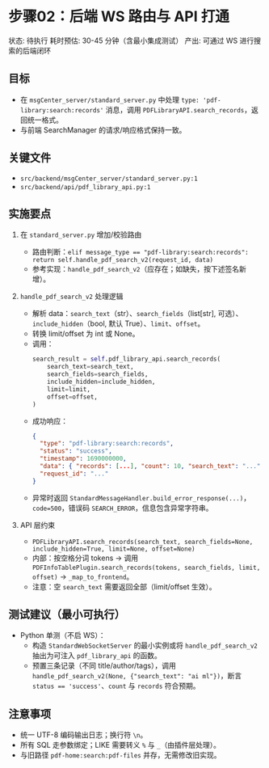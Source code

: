 # 步骤02：后端 WS 路由与 API 打通

状态: 待执行
耗时预估: 30-45 分钟（含最小集成测试）
产出: 可通过 WS 进行搜索的后端闭环

## 目标
- 在 `msgCenter_server/standard_server.py` 中处理 `type: 'pdf-library:search:records'` 消息，调用 `PDFLibraryAPI.search_records`，返回统一格式。
- 与前端 SearchManager 的请求/响应格式保持一致。

## 关键文件
- `src/backend/msgCenter_server/standard_server.py:1`
- `src/backend/api/pdf_library_api.py:1`

## 实施要点
1) 在 `standard_server.py` 增加/校验路由
   - 路由判断：`elif message_type == "pdf-library:search:records": return self.handle_pdf_search_v2(request_id, data)`
   - 参考实现：`handle_pdf_search_v2`（应存在；如缺失，按下述签名新增）。

2) `handle_pdf_search_v2` 处理逻辑
   - 解析 data：`search_text`（str）、`search_fields`（list[str], 可选）、`include_hidden`（bool, 默认 True）、`limit`、`offset`。
   - 转换 limit/offset 为 int 或 None。
   - 调用：
     ```python
     search_result = self.pdf_library_api.search_records(
         search_text=search_text,
         search_fields=search_fields,
         include_hidden=include_hidden,
         limit=limit,
         offset=offset,
     )
     ```
   - 成功响应：
     ```json
     {
       "type": "pdf-library:search:records",
       "status": "success",
       "timestamp": 1690000000,
       "data": { "records": [...], "count": 10, "search_text": "..." },
       "request_id": "..."
     }
     ```
   - 异常时返回 `StandardMessageHandler.build_error_response(...)`，`code=500`，错误码 `SEARCH_ERROR`，信息包含异常字符串。

3) API 层约束
   - `PDFLibraryAPI.search_records(search_text, search_fields=None, include_hidden=True, limit=None, offset=None)`
   - 内部：按空格分词 tokens → 调用 `PDFInfoTablePlugin.search_records(tokens, search_fields, limit, offset)` → `_map_to_frontend`。
   - 注意：空 `search_text` 需要返回全部（limit/offset 生效）。

## 测试建议（最小可执行）
- Python 单测（不启 WS）：
  - 构造 `StandardWebSocketServer` 的最小实例或将 `handle_pdf_search_v2` 抽出为可注入 `pdf_library_api` 的函数。
  - 预置三条记录（不同 title/author/tags），调用 `handle_pdf_search_v2(None, {"search_text": "ai ml"})`，断言 `status == 'success'`、`count` 与 `records` 符合预期。

## 注意事项
- 统一 UTF-8 编码输出日志；换行符 `\n`。
- 所有 SQL 走参数绑定；LIKE 需要转义 `%` 与 `_`（由插件层处理）。
- 与旧路径 `pdf-home:search:pdf-files` 并存，无需修改旧实现。
